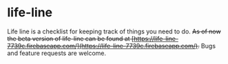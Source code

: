 # life-line
Life line is a checklist for keeping track of things you need to do.  ~~As of now the beta version of life-line can be found at [https://life-line-7739c.firebaseapp.com/](https://life-line-7739c.firebaseapp.com/).~~ Bugs and feature requests are welcome.  
